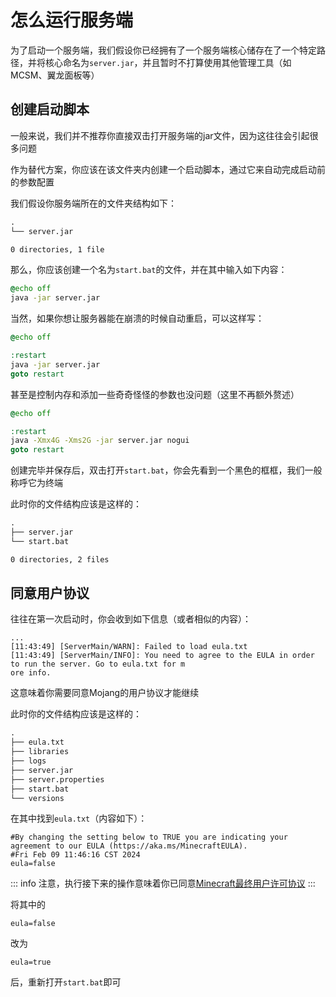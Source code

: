 # 怎么运行服务端

为了启动一个服务端，我们假设你已经拥有了一个服务端核心储存在了一个特定路径，并将核心命名为`server.jar`，并且暂时不打算使用其他管理工具（如 MCSM、翼龙面板等）

## 创建启动脚本

一般来说，我们并不推荐你直接双击打开服务端的jar文件，因为这往往会引起很多问题

作为替代方案，你应该在该文件夹内创建一个启动脚本，通过它来自动完成启动前的参数配置

我们假设你服务端所在的文件夹结构如下：

```txt
.
└── server.jar

0 directories, 1 file
```

那么，你应该创建一个名为`start.bat`的文件，并在其中输入如下内容：

```bat
@echo off
java -jar server.jar
```

当然，如果你想让服务器能在崩溃的时候自动重启，可以这样写：

```bat
@echo off

:restart
java -jar server.jar
goto restart
```

甚至是控制内存和添加一些奇奇怪怪的参数也没问题（这里不再额外赘述）

```bat
@echo off

:restart
java -Xmx4G -Xms2G -jar server.jar nogui
goto restart
```

创建完毕并保存后，双击打开`start.bat`，你会先看到一个黑色的框框，我们一般称呼它为终端

此时你的文件结构应该是这样的：

```txt
.
├── server.jar
└── start.bat

0 directories, 2 files
```

## 同意用户协议

往往在第一次启动时，你会收到如下信息（或者相似的内容）：

```log
...
[11:43:49] [ServerMain/WARN]: Failed to load eula.txt
[11:43:49] [ServerMain/INFO]: You need to agree to the EULA in order to run the server. Go to eula.txt for m
ore info.
```

这意味着你需要同意Mojang的用户协议才能继续

此时你的文件结构应该是这样的：

```txt
.
├── eula.txt
├── libraries
├── logs
├── server.jar
├── server.properties
├── start.bat
└── versions
```

在其中找到`eula.txt`（内容如下）：

```properties
#By changing the setting below to TRUE you are indicating your agreement to our EULA (https://aka.ms/MinecraftEULA).
#Fri Feb 09 11:46:16 CST 2024
eula=false

```

::: info 注意，执行接下来的操作意味着你已同意[Minecraft最终用户许可协议](https://aka.ms/MinecraftEULA) :::

将其中的

```properties
eula=false
```

改为

```properties
eula=true
```

后，重新打开`start.bat`即可
